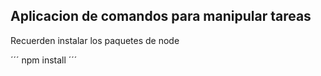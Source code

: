 ## Aplicacion de comandos para manipular tareas

Recuerden instalar los paquetes de node 

´´´
npm install
´´´